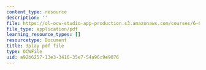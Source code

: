 ```yaml
---
content_type: resource
description: ''
file: https://ol-ocw-studio-app-production.s3.amazonaws.com/courses/6-01sc-introduction-to-electrical-engineering-and-computer-science-i-spring-2011/a92b625713e3341635e754a96c9e9076_u_x67-kaedM.pdf
file_type: application/pdf
learning_resource_types: []
resourcetype: Document
title: 3play pdf file
type: OCWFile
uid: a92b6257-13e3-3416-35e7-54a96c9e9076
---
```

